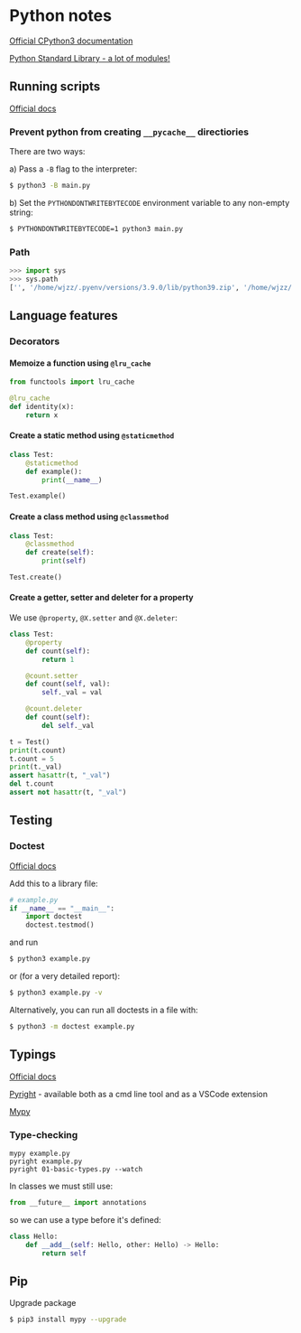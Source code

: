 # Python notes

[Official CPython3 documentation](https://docs.python.org/3/)

[Python Standard Library - a lot of modules!](https://docs.python.org/3/library/index.html)

## Running scripts

[Official docs](https://docs.python.org/3/using/cmdline.html)

### Prevent python from creating `__pycache__` directiories

There are two ways:

a) Pass a `-B` flag to the interpreter:

```bash
$ python3 -B main.py
```

b) Set the `PYTHONDONTWRITEBYTECODE` environment variable to any non-empty string:

```bash
$ PYTHONDONTWRITEBYTECODE=1 python3 main.py
```


### Path

```python
>>> import sys
>>> sys.path
['', '/home/wjzz/.pyenv/versions/3.9.0/lib/python39.zip', '/home/wjzz/.pyenv/versions/3.9.0/lib/python3.9', '/home/wjzz/.pyenv/versions/3.9.0/lib/python3.9/lib-dynload', '/home/wjzz/.pyenv/versions/3.9.0/lib/python3.9/site-packages']
```

## Language features

### Decorators

#### Memoize a function using `@lru_cache`

```python
from functools import lru_cache

@lru_cache
def identity(x):
    return x
```
#### Create a static method using `@staticmethod`

```python
class Test:
    @staticmethod
    def example():
        print(__name__)

Test.example()
```

#### Create a class method using `@classmethod`

```python
class Test:
    @classmethod
    def create(self):
        print(self)

Test.create()
```

#### Create a getter, setter and deleter for a property

We use `@property`, `@X.setter` and `@X.deleter`:

```python
class Test:
    @property
    def count(self):
        return 1

    @count.setter
    def count(self, val):
        self._val = val

    @count.deleter
    def count(self):
        del self._val

t = Test()
print(t.count)
t.count = 5
print(t._val)
assert hasattr(t, "_val")
del t.count
assert not hasattr(t, "_val")
```

## Testing

### Doctest

[Official docs](https://docs.python.org/3/library/doctest.html)

Add this to a library file:
```python
# example.py
if __name__ == "__main__":
    import doctest
    doctest.testmod()
```
and run

```bash
$ python3 example.py
```

or (for a very detailed report):

```bash
$ python3 example.py -v
```

Alternatively, you can run all doctests in a file with:

```bash
$ python3 -m doctest example.py
```

## Typings

[Official docs](https://docs.python.org/3/library/typing.html)

[Pyright](https://github.com/microsoft/pyright) - available both as a cmd line tool and as a VSCode extension

[Mypy](https://pypi.org/project/mypy/)

### Type-checking

```
mypy example.py
pyright example.py
pyright 01-basic-types.py --watch
```

In classes we must still use:
```py
from __future__ import annotations
```
so we can use a type before it's defined:
```py
class Hello:
    def __add__(self: Hello, other: Hello) -> Hello:
        return self
```

## Pip

Upgrade package

```bash
$ pip3 install mypy --upgrade
```
